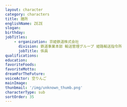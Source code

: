 ```yaml
---
layout: character
category: characters
title: 膳所
englishName: ZEZE
slogan: 
birthday: 
jobTitles:
    - organization: 京姫鉄道株式会社
      division: 鉄道事業本部 輸送管理グループ 姫路輸送指令所
      jobTitle: 係員
qualifications:
education: 
favoriteFoods:
favoriteMotto: 
dreamForTheFuture: 
voiceActor: 空りんご
mainImage: 
thunbmail: '/img/unknown_thumb.png'
characterType: sub
sortOrder: 35
---
```

